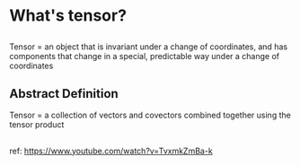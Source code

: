 # What's tensor?

## 
Tensor = an object that is invariant under a change of coordinates, and 
has components that change in a special, predictable way under a change of coordinates
##

## Abstract Definition
Tensor = a collection of vectors and covectors combined together using the tensor product
##


ref: https://www.youtube.com/watch?v=TvxmkZmBa-k

